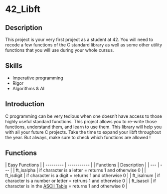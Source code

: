 # 42_Libft

## Description
This project is your very first project as a student at 42. You will need to recode a few functions of the C standard library as well as some other utility functions that you will use during your whole cursus.

## Skills

* Imperative programming
* Rigor
* Algorithms & AI

## Introduction

C programming can be very tedious when one doesn’t have access to those highly useful
standard functions. This project allows you to re-write those functions, understand them,
and learn to use them. This library will help you with all your future C projects.
Take the time to expand your libft throughout the year. But always, make sure to
check which functions are allowed !

## Functions
|      Easy Functions     |
| --------- | ----------- |
| Functions | Description |
| --- | --- |
| ft_isalpha | if character is a letter = returns 1 and otherwise 0 |
| ft_isdigit | if character is a digit = returns 1 and otherwise 0 |
| ft_isalnum | if character is a number or letter = retruns 1 and otherwise 0 |
| ft_isascii | if character is in the [ASCII Table](https://www.rapidtables.com/code/text/ascii-table.html) = returns 1 and otherwise 0 |